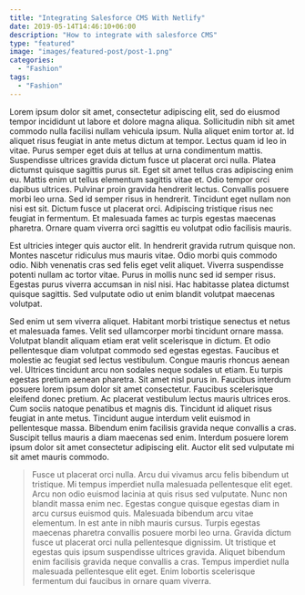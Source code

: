 ```yaml
---
title: "Integrating Salesforce CMS With Netlify"
date: 2019-05-14T14:46:10+06:00
description: "How to integrate with salesforce CMS"
type: "featured"
image: "images/featured-post/post-1.png"
categories:
  - "Fashion"
tags:
  - "Fashion"
---
```



Lorem ipsum dolor sit amet, consectetur adipiscing elit, sed do eiusmod tempor incididunt ut labore et dolore magna aliqua. Sollicitudin nibh sit amet commodo nulla facilisi nullam vehicula ipsum. Nulla aliquet enim tortor at. Id aliquet risus feugiat in ante metus dictum at tempor. Lectus quam id leo in vitae. Purus semper eget duis at tellus at urna condimentum mattis. Suspendisse ultrices gravida dictum fusce ut placerat orci nulla. Platea dictumst quisque sagittis purus sit. Eget sit amet tellus cras adipiscing enim eu. Mattis enim ut tellus elementum sagittis vitae et. Odio tempor orci dapibus ultrices. Pulvinar proin gravida hendrerit lectus. Convallis posuere morbi leo urna. Sed id semper risus in hendrerit. Tincidunt eget nullam non nisi est sit. Dictum fusce ut placerat orci. Adipiscing tristique risus nec feugiat in fermentum. Et malesuada fames ac turpis egestas maecenas pharetra. Ornare quam viverra orci sagittis eu volutpat odio facilisis mauris.

Est ultricies integer quis auctor elit. In hendrerit gravida rutrum quisque non. Montes nascetur ridiculus mus mauris vitae. Odio morbi quis commodo odio. Nibh venenatis cras sed felis eget velit aliquet. Viverra suspendisse potenti nullam ac tortor vitae. Purus in mollis nunc sed id semper risus. Egestas purus viverra accumsan in nisl nisi. Hac habitasse platea dictumst quisque sagittis. Sed vulputate odio ut enim blandit volutpat maecenas volutpat.

Sed enim ut sem viverra aliquet. Habitant morbi tristique senectus et netus et malesuada fames. Velit sed ullamcorper morbi tincidunt ornare massa. Volutpat blandit aliquam etiam erat velit scelerisque in dictum. Et odio pellentesque diam volutpat commodo sed egestas egestas. Faucibus et molestie ac feugiat sed lectus vestibulum. Congue mauris rhoncus aenean vel. Ultrices tincidunt arcu non sodales neque sodales ut etiam. Eu turpis egestas pretium aenean pharetra. Sit amet nisl purus in. Faucibus interdum posuere lorem ipsum dolor sit amet consectetur. Faucibus scelerisque eleifend donec pretium. Ac placerat vestibulum lectus mauris ultrices eros. Cum sociis natoque penatibus et magnis dis. Tincidunt id aliquet risus feugiat in ante metus. Tincidunt augue interdum velit euismod in pellentesque massa. Bibendum enim facilisis gravida neque convallis a cras. Suscipit tellus mauris a diam maecenas sed enim. Interdum posuere lorem ipsum dolor sit amet consectetur adipiscing elit. Auctor elit sed vulputate mi sit amet mauris commodo.

>Fusce ut placerat orci nulla. Arcu dui vivamus arcu felis bibendum ut tristique. Mi tempus imperdiet nulla malesuada pellentesque elit eget. Arcu non odio euismod lacinia at quis risus sed vulputate. Nunc non blandit massa enim nec. Egestas congue quisque egestas diam in arcu cursus euismod quis. Malesuada bibendum arcu vitae elementum. In est ante in nibh mauris cursus. Turpis egestas maecenas pharetra convallis posuere morbi leo urna. Gravida dictum fusce ut placerat orci nulla pellentesque dignissim. Ut tristique et egestas quis ipsum suspendisse ultrices gravida. Aliquet bibendum enim facilisis gravida neque convallis a cras. Tempus imperdiet nulla malesuada pellentesque elit eget. Enim lobortis scelerisque fermentum dui faucibus in ornare quam viverra.
